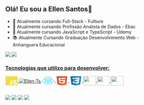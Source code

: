 ## Olá! Eu sou a Ellen Santos👋

- 🌱 Atualmente  cursando  Full-Stack - Fullture
- 🌱 Atualmente  cursando  Profissão Analista de Dados - Ebac
- 🌱 Atualmente  cursando JavaScript e TypeScript - Udemy
- 📚 Atualmente Cursando Graduação Desenvolvimento Web - Anhanguera Educacional



<div align="rigth">
     <a href="https://github.com/Ellen-TSantos"> 
   <img width="300px" src="https://github-readme-stats.vercel.app/api?username=Ellen-TSantos&show_icons=true&theme=radical&include_all_commits=true&count_private=true"/> 
   <img width="445px" src="https://github-readme-stats.vercel.app/api/top-langs/?username=Ellen-TSantos&layout-compact&langs_count-16&theme=radical"/></div>
    
   
  <h3>Tecnologias que utilizo para desenvolver:</h3>
         
   <div display= "flex">
  <img align="center" alt="Marco-Js" height="30" width="40" src="https://raw.githubusercontent.com/devicons/devicon/master/icons/javascript/javascript-plain.svg">
  <img align="center" alt="Ellen-Ts" height="30" width="40" src="https://cdn.jsdelivr.net/gh/devicons/devicon/icons/typescript/typescript-original.svg">
  <img align="center" alt="Ellen-React" height="30" width="40" src="https://raw.githubusercontent.com/devicons/devicon/master/icons/react/react-original.svg">
  <img align="center" alt="Ellen-HTML" height="30" width="40" src="https://raw.githubusercontent.com/devicons/devicon/master/icons/html5/html5-original.svg">
  <img align="center" alt="Ellen-CSS" height="30" width="40" src="https://raw.githubusercontent.com/devicons/devicon/master/icons/css3/css3-original.svg">
  <img align="center" alto="Ellen-Git" height="30" width="40" src="https://cdn.jsdelivr.net/gh/devicons/devicon/icons/git/git-original.svg">
  <img align="center" alto="Ellen-Git" height="30" width="40" src="https://cdn.jsdelivr.net/gh/devicons/devicon/icons/nodejs/nodejs-original.svg">
   <img align="center" alto="Ellen-Git" height="30" width="40" src="https://cdn.jsdelivr.net/gh/devicons/devicon/icons/python/python-original.svg">      
   </div>
  

  ##
 <div> 
  <a href = "mailto:ellentatyysousasantos@gmail.com"><img src="https://img.shields.io/badge/-Gmail-%23333?style=for-the-badge&logo=gmail&logoColor=white" target="_blank"></a>
  <a href="https://www.linkedin.com/in/-45875016a" target="_blank"><img src="https://img.shields.io/badge/-LinkedIn-%230077B5?style=for-the-badge&logo=linkedin&logoColor=white" target="_blank"></a> 
 <a href="https://instagram.com" target="_blank"><img src="https://img.shields.io/badge/-Instagram-%23E4405F?style=for-the-badge&logo=instagram&logoColor=white" target="_blank"></a>
   <a href="https://www.twitch.tv/" target="_blank"><img src="https://img.shields.io/badge/Twitch-9146FF?style=for-the-badge&logo=twitch&logoColor=white" target="_blank"></a> 
</div>
     


